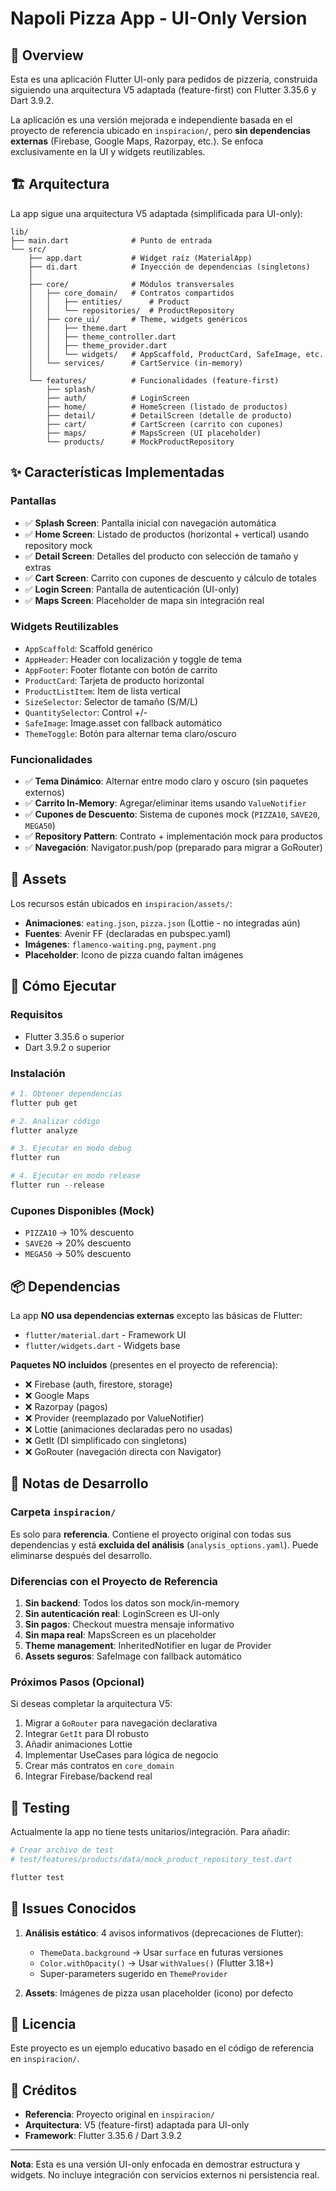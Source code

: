 # Napoli Pizza App - UI-Only Version

## 📱 Overview

Esta es una aplicación Flutter UI-only para pedidos de pizzería, construida siguiendo una arquitectura V5 adaptada (feature-first) con Flutter 3.35.6 y Dart 3.9.2.

La aplicación es una versión mejorada e independiente basada en el proyecto de referencia ubicado en `inspiracion/`, pero **sin dependencias externas** (Firebase, Google Maps, Razorpay, etc.). Se enfoca exclusivamente en la UI y widgets reutilizables.

## 🏗️ Arquitectura

La app sigue una arquitectura V5 adaptada (simplificada para UI-only):

```
lib/
├── main.dart              # Punto de entrada
└── src/
    ├── app.dart           # Widget raíz (MaterialApp)
    ├── di.dart            # Inyección de dependencias (singletons)
    │
    ├── core/              # Módulos transversales
    │   ├── core_domain/   # Contratos compartidos
    │   │   ├── entities/      # Product
    │   │   └── repositories/  # ProductRepository
    │   ├── core_ui/       # Theme, widgets genéricos
    │   │   ├── theme.dart
    │   │   ├── theme_controller.dart
    │   │   ├── theme_provider.dart
    │   │   └── widgets/   # AppScaffold, ProductCard, SafeImage, etc.
    │   └── services/      # CartService (in-memory)
    │
    └── features/          # Funcionalidades (feature-first)
        ├── splash/
        ├── auth/          # LoginScreen
        ├── home/          # HomeScreen (listado de productos)
        ├── detail/        # DetailScreen (detalle de producto)
        ├── cart/          # CartScreen (carrito con cupones)
        ├── maps/          # MapsScreen (UI placeholder)
        └── products/      # MockProductRepository
```

## ✨ Características Implementadas

### Pantallas
- ✅ **Splash Screen**: Pantalla inicial con navegación automática
- ✅ **Home Screen**: Listado de productos (horizontal + vertical) usando repository mock
- ✅ **Detail Screen**: Detalles del producto con selección de tamaño y extras
- ✅ **Cart Screen**: Carrito con cupones de descuento y cálculo de totales
- ✅ **Login Screen**: Pantalla de autenticación (UI-only)
- ✅ **Maps Screen**: Placeholder de mapa sin integración real

### Widgets Reutilizables
- `AppScaffold`: Scaffold genérico
- `AppHeader`: Header con localización y toggle de tema
- `AppFooter`: Footer flotante con botón de carrito
- `ProductCard`: Tarjeta de producto horizontal
- `ProductListItem`: Item de lista vertical
- `SizeSelector`: Selector de tamaño (S/M/L)
- `QuantitySelector`: Control +/-
- `SafeImage`: Image.asset con fallback automático
- `ThemeToggle`: Botón para alternar tema claro/oscuro

### Funcionalidades
- ✅ **Tema Dinámico**: Alternar entre modo claro y oscuro (sin paquetes externos)
- ✅ **Carrito In-Memory**: Agregar/eliminar items usando `ValueNotifier`
- ✅ **Cupones de Descuento**: Sistema de cupones mock (`PIZZA10`, `SAVE20`, `MEGA50`)
- ✅ **Repository Pattern**: Contrato + implementación mock para productos
- ✅ **Navegación**: Navigator.push/pop (preparado para migrar a GoRouter)

## 🎨 Assets

Los recursos están ubicados en `inspiracion/assets/`:
- **Animaciones**: `eating.json`, `pizza.json` (Lottie - no integradas aún)
- **Fuentes**: Avenir FF (declaradas en pubspec.yaml)
- **Imágenes**: `flamenco-waiting.png`, `payment.png`
- **Placeholder**: Icono de pizza cuando faltan imágenes

## 🚀 Cómo Ejecutar

### Requisitos
- Flutter 3.35.6 o superior
- Dart 3.9.2 o superior

### Instalación

```powershell
# 1. Obtener dependencias
flutter pub get

# 2. Analizar código
flutter analyze

# 3. Ejecutar en modo debug
flutter run

# 4. Ejecutar en modo release
flutter run --release
```

### Cupones Disponibles (Mock)
- `PIZZA10` → 10% descuento
- `SAVE20` → 20% descuento
- `MEGA50` → 50% descuento

## 📦 Dependencias

La app **NO usa dependencias externas** excepto las básicas de Flutter:
- `flutter/material.dart` - Framework UI
- `flutter/widgets.dart` - Widgets base

**Paquetes NO incluidos** (presentes en el proyecto de referencia):
- ❌ Firebase (auth, firestore, storage)
- ❌ Google Maps
- ❌ Razorpay (pagos)
- ❌ Provider (reemplazado por ValueNotifier)
- ❌ Lottie (animaciones declaradas pero no usadas)
- ❌ GetIt (DI simplificado con singletons)
- ❌ GoRouter (navegación directa con Navigator)

## 📝 Notas de Desarrollo

### Carpeta `inspiracion/`
Es solo para **referencia**. Contiene el proyecto original con todas sus dependencias y está **excluida del análisis** (`analysis_options.yaml`). Puede eliminarse después del desarrollo.

### Diferencias con el Proyecto de Referencia
1. **Sin backend**: Todos los datos son mock/in-memory
2. **Sin autenticación real**: LoginScreen es UI-only
3. **Sin pagos**: Checkout muestra mensaje informativo
4. **Sin mapa real**: MapsScreen es un placeholder
5. **Theme management**: InheritedNotifier en lugar de Provider
6. **Assets seguros**: SafeImage con fallback automático

### Próximos Pasos (Opcional)
Si deseas completar la arquitectura V5:
1. Migrar a `GoRouter` para navegación declarativa
2. Integrar `GetIt` para DI robusto
3. Añadir animaciones Lottie
4. Implementar UseCases para lógica de negocio
5. Crear más contratos en `core_domain`
6. Integrar Firebase/backend real

## 🧪 Testing

Actualmente la app no tiene tests unitarios/integración. Para añadir:

```powershell
# Crear archivo de test
# test/features/products/data/mock_product_repository_test.dart

flutter test
```

## 🐛 Issues Conocidos

1. **Análisis estático**: 4 avisos informativos (deprecaciones de Flutter):
   - `ThemeData.background` → Usar `surface` en futuras versiones
   - `Color.withOpacity()` → Usar `withValues()` (Flutter 3.18+)
   - Super-parameters sugerido en `ThemeProvider`

2. **Assets**: Imágenes de pizza usan placeholder (icono) por defecto

## 📄 Licencia

Este proyecto es un ejemplo educativo basado en el código de referencia en `inspiracion/`.

## 👥 Créditos

- **Referencia**: Proyecto original en `inspiracion/`
- **Arquitectura**: V5 (feature-first) adaptada para UI-only
- **Framework**: Flutter 3.35.6 / Dart 3.9.2

---

**Nota**: Esta es una versión UI-only enfocada en demostrar estructura y widgets. No incluye integración con servicios externos ni persistencia real.

